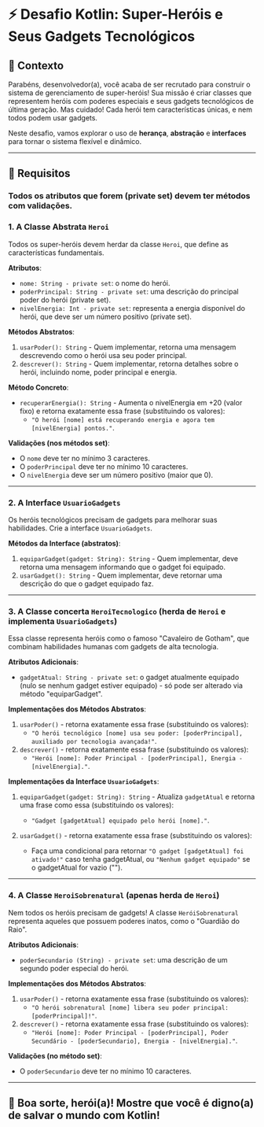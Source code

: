 # ⚡ Desafio Kotlin: Super-Heróis e Seus Gadgets Tecnológicos

## 🌟 Contexto

Parabéns, desenvolvedor(a), você acaba de ser recrutado para construir o sistema de gerenciamento de super-heróis! Sua missão é criar classes que representem heróis com poderes especiais e seus gadgets tecnológicos de última geração. Mas cuidado! Cada herói tem características únicas, e nem todos podem usar gadgets.

Neste desafio, vamos explorar o uso de **herança**, **abstração** e **interfaces** para tornar o sistema flexível e dinâmico.

---

## 📜 Requisitos

### Todos os atributos que forem (private set) devem ter métodos com validações.

### 1. A Classe Abstrata `Heroi`

Todos os super-heróis devem herdar da classe `Heroi`, que define as características fundamentais.

**Atributos**:
- `nome: String - private set`: o nome do herói.
- `poderPrincipal: String - private set`: uma descrição do principal poder do herói (private set).
- `nivelEnergia: Int - private set`: representa a energia disponível do herói, que deve ser um número positivo (private set).

**Métodos Abstratos**:
1. `usarPoder(): String` - Quem implementar, retorna uma mensagem descrevendo como o herói usa seu poder principal.
2. `descrever(): String` - Quem implementar, retorna detalhes sobre o herói, incluindo nome, poder principal e energia.

**Método Concreto**:
- `recuperarEnergia(): String` - Aumenta o nivelEnergia em +20 (valor fixo) e retorna exatamente essa frase (substituindo os valores):  
  - `"O herói [nome] está recuperando energia e agora tem [nivelEnergia] pontos."`.

**Validações (nos métodos set)**:
- O `nome` deve ter no mínimo 3 caracteres.
- O `poderPrincipal` deve ter no mínimo 10 caracteres.
- O `nivelEnergia` deve ser um número positivo (maior que 0).

---

### 2. A Interface `UsuarioGadgets`

Os heróis tecnológicos precisam de gadgets para melhorar suas habilidades. Crie a interface `UsuarioGadgets`.

**Métodos da Interface (abstratos)**:
1. `equiparGadget(gadget: String): String` - Quem implementar, deve retorna uma mensagem informando que o gadget foi equipado.
2. `usarGadget(): String` - Quem implementar, deve retornar uma descrição do que o gadget equipado faz.

---

### 3. A Classe concerta `HeroiTecnologico` (herda de `Heroi` e implementa `UsuarioGadgets`)

Essa classe representa heróis como o famoso "Cavaleiro de Gotham", que combinam habilidades humanas com gadgets de alta tecnologia.

**Atributos Adicionais**:
- `gadgetAtual: String - private set`: o gadget atualmente equipado (nulo se nenhum gadget estiver equipado) - só pode ser alterado via método "equiparGadget".

**Implementações dos Métodos Abstratos**:
1. `usarPoder()` - retorna exatamente essa frase (substituindo os valores):  
   - `"O herói tecnológico [nome] usa seu poder: [poderPrincipal], auxiliado por tecnologia avançada!"`.
2. `descrever()` - retorna exatamente essa frase (substituindo os valores):  
   - `"Herói [nome]: Poder Principal - [poderPrincipal], Energia - [nivelEnergia]."`.

**Implementações da Interface `UsuarioGadgets`**:
1. `equiparGadget(gadget: String): String` - Atualiza `gadgetAtual` e retorna uma frase como essa (substituindo os valores):  
   - `"Gadget [gadgetAtual] equipado pelo herói [nome]."`. 
   
2. `usarGadget()` - retorna exatamente essa frase (substituindo os valores):  
   - Faça uma condicional para retornar `"O gadget [gadgetAtual] foi ativado!"` caso tenha gadgetAtual, ou `"Nenhum gadget equipado"` se o gadgetAtual for vazio ("").

---

### 4. A Classe `HeroiSobrenatural` (apenas herda de `Heroi`)

Nem todos os heróis precisam de gadgets! A classe `HeróiSobrenatural` representa aqueles que possuem poderes inatos, como o "Guardião do Raio".

**Atributos Adicionais**:
- `poderSecundario (String) - private set`: uma descrição de um segundo poder especial do herói.

**Implementações dos Métodos Abstratos**:
1. `usarPoder()` - retorna exatamente essa frase (substituindo os valores):  
   - `"O herói sobrenatural [nome] libera seu poder principal: [poderPrincipal]!"`.
2. `descrever()` - retorna exatamente essa frase (substituindo os valores):  
   - `"Herói [nome]: Poder Principal - [poderPrincipal], Poder Secundário - [poderSecundario], Energia - [nivelEnergia]."`.

**Validações (no método set)**:
- O `poderSecundario` deve ter no mínimo 10 caracteres.

---

## 🎉 Boa sorte, herói(a)! Mostre que você é digno(a) de salvar o mundo com Kotlin!  
